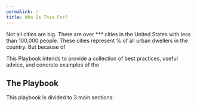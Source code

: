 ```yaml
---
permalink: /
title: Who Is This For?
---
```


Not all cities are big. There are over *** cities in the United States with less
than 100,000 people. These cities represent % of all urban dwellers in the country.
But because of

This Playbook intends to provide a collection of best practices, useful advice, and
concrete examples of the

## The Playbook

This playbook is divided to 3 main sections: 

